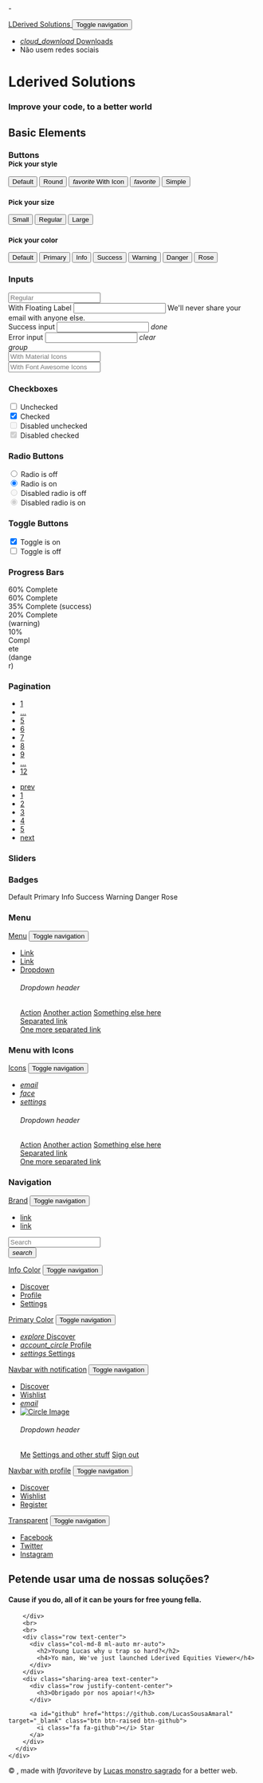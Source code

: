 -<!DOCTYPE html>
<html lang="en">

<head>
  <meta charset="utf-8" />
  <link rel="apple-touch-icon" sizes="76x76" href="./assets/img/apple-icon.png">
  <link rel="icon" type="image/png" href="./assets/img/favicon.png">
  <meta http-equiv="X-UA-Compatible" content="IE=edge,chrome=1" />
  <title>
    Lderived Solutions
  </title>
  <meta content='width=device-width, initial-scale=1.0, maximum-scale=1.0, user-scalable=0, shrink-to-fit=no' name='viewport' />
  <!--     Fonts and icons     -->
  <link rel="stylesheet" type="text/css" href="https://fonts.googleapis.com/css?family=Roboto:300,400,500,700|Roboto+Slab:400,700|Material+Icons" />
  <link rel="stylesheet" href="https://maxcdn.bootstrapcdn.com/font-awesome/latest/css/font-awesome.min.css">
  <!-- CSS Files -->
  <link href="./assets/css/material-kit.css?v=2.0.6" rel="stylesheet" />
  <!-- CSS Just for demo purpose, don't include it in your project -->
  <link href="./assets/demo/demo.css" rel="stylesheet" />
</head>

<body class="index-page sidebar-collapse">
  <nav class="navbar navbar-transparent navbar-color-on-scroll fixed-top navbar-expand-lg" color-on-scroll="100" id="sectionsNav">
    <div class="container">
      <div class="navbar-translate">
        <a class="navbar-brand" href="#">
          LDerived Solutions </a>
        <button class="navbar-toggler" type="button" data-toggle="collapse" aria-expanded="false" aria-label="Toggle navigation">
          <span class="sr-only">Toggle navigation</span>
          <span class="navbar-toggler-icon"></span>
          <span class="navbar-toggler-icon"></span>
          <span class="navbar-toggler-icon"></span>
        </button>
      </div>
      <div class="collapse navbar-collapse">
        <ul class="navbar-nav ml-auto">
          <!--<li class="dropdown nav-item">
            <a href="#" class="dropdown-toggle nav-link" data-toggle="dropdown">
              <i class="material-icons">apps</i> Components
            </a>
            <div class="dropdown-menu dropdown-with-icons">
              <a href="./index.html" class="dropdown-item">
                <i class="material-icons">layers</i> All Components
              </a>
              <a href="https://demos.creative-tim.com/material-kit/docs/2.1/getting-started/introduction.html" class="dropdown-item">
                <i class="material-icons">content_paste</i> Documentation
              </a>
            </div>
          </li>-->
          <li class="nav-item">
            <a class="nav-link" href="javascript:void(0)" onclick="scrollToDownload()">
              <i class="material-icons">cloud_download</i> Downloads
            </a>
          </li>
            <li class="nav-item">
            <a class="nav-link" rel="tooltip" title="" data-placement="bottom" target="_blank"  data-original-title="LinkedIn é bom, mas tem que saber usar e o GitHub não é uma rede social!!!">
                Não usem redes sociais
                </a>
          </li>
          <!--<li class="nav-item">
            <a class="nav-link" rel="tooltip" title="" data-placement="bottom" href="#" target="_blank" data-original-title="Follow us on Twitter">
              <i class="fa fa-twitter"></i>
            </a>
          </li>
          <li class="nav-item">
            <a class="nav-link" rel="tooltip" title="" data-placement="bottom" href="#" target="_blank" data-original-title="Like us on Facebook">
              <i class="fa fa-facebook-square"></i>
            </a>
          </li>
          <li class="nav-item">
            <a class="nav-link" rel="tooltip" title="" data-placement="bottom" href="#" target="_blank" data-original-title="Follow us on Instagram">
              <i class="fa fa-instagram"></i>
            </a>
          </li>-->
        </ul>
      </div>
    </div>
  </nav>
  <div class="page-header header-filter clear-filter grey-filter" data-parallax="true" style="background-image: url('./assets/img/bg2.jpg');">
    <div class="container">
      <div class="row">
        <div class="col-md-8 ml-auto mr-auto">
          <div class="brand">
            <h1>Lderived Solutions</h1>
            <h3>Improve your code, to a better world</h3>
          </div>
        </div>
      </div>
    </div>
  </div>
  <div class="main main-raised">
    <div class="section section-basic">
      <div class="container">
        <div class="title">
          <h2>Basic Elements</h2>
        </div>
        <!--  buttons -->
        <div id="buttons" class="cd-section">
          <div class="title">
            <h3>Buttons
              <br>
              <small>Pick your style</small>
            </h3>
          </div>
          <div class="row">
            <div class="col-md-8 ml-auto mr-auto">
              <button class="btn btn-primary">Default</button>
              <button class="btn btn-primary btn-round">Round</button>
              <button class="btn btn-primary btn-round">
                <i class="material-icons">favorite</i> With Icon
              </button>
              <button class="btn btn-primary btn-fab btn-round">
                <i class="material-icons">favorite</i>
              </button>
              <button class="btn btn-primary btn-link">Simple</button>
            </div>
          </div>
          <div class="title">
            <h3>
              <small>Pick your size</small>
            </h3>
          </div>
          <div class="row">
            <div class="col-md-8 ml-auto mr-auto">
              <button class="btn btn-primary btn-sm">Small</button>
              <button class="btn btn-primary">Regular</button>
              <button class="btn btn-primary btn-lg">Large</button>
            </div>
          </div>
          <div class="title">
            <h3>
              <small> Pick your color </small>
            </h3>
          </div>
          <div class="row">
            <div class="col-md-10 ml-auto">
              <button class="btn">Default</button>
              <button class="btn btn-primary">Primary</button>
              <button class="btn btn-info">Info</button>
              <button class="btn btn-success">Success</button>
              <button class="btn btn-warning">Warning</button>
              <button class="btn btn-danger">Danger</button>
              <button class="btn btn-rose">Rose</button>
            </div>
          </div>
        </div>
        <!--                 end buttons		         -->
        <div class="space-50"></div>
        <!--                 inputs -->
        <div id="inputs">
          <div class="title">
            <h3>Inputs</h3>
          </div>
          <div class="row">
            <div class="col-lg-3 col-sm-4">
              <div class="form-group has-default">
                <input type="text" class="form-control" placeholder="Regular">
              </div>
            </div>
            <div class="col-lg-3 col-sm-4">
              <div class="form-group">
                <label for="exampleInput1" class="bmd-label-floating">With Floating Label</label>
                <input type="email" class="form-control" id="exampleInput1">
                <span class="bmd-help">We'll never share your email with anyone else.</span>
              </div>
            </div>
            <div class="col-lg-3 col-sm-4">
              <div class="form-group has-success">
                <label for="exampleInput2" class="bmd-label-floating">Success input</label>
                <input type="text" class="form-control" id="exampleInput2">
                <span class="form-control-feedback">
                  <i class="material-icons">done</i>
                </span>
              </div>
            </div>
            <div class="col-lg-3 col-sm-4">
              <div class="form-group has-danger">
                <label for="exampleInput3" class="bmd-label-floating">Error input</label>
                <input type="email" class="form-control" id="exampleInput3">
                <span class="form-control-feedback">
                  <i class="material-icons">clear</i>
                </span>
              </div>
            </div>
            <div class="col-lg-3 col-sm-4">
              <div class="form-group">
                <div class="input-group">
                  <div class="input-group-prepend">
                    <span class="input-group-text">
                      <i class="material-icons">group</i>
                    </span>
                  </div>
                  <input type="text" class="form-control" placeholder="With Material Icons">
                </div>
              </div>
            </div>
            <div class="col-lg-3 col-sm-4">
              <div class="form-group">
                <div class="input-group">
                  <div class="input-group-prepend">
                    <span class="input-group-text">
                      <i class="fa fa-group"></i>
                    </span>
                  </div>
                  <input type="text" class="form-control" placeholder="With Font Awesome Icons">
                </div>
              </div>
            </div>
          </div>
        </div>
        <!--                 end inputs -->
        <div class="space-70"></div>
        <!--                 textarea/checkbox/radio/toggle -->
        <div id="checkRadios">
          <div class="row">
            <div class="col-lg-3 col-md-4 col-sm-6">
              <div class="title">
                <h3>Checkboxes</h3>
              </div>
              <div class="form-check">
                <label class="form-check-label">
                  <input class="form-check-input" type="checkbox" value=""> Unchecked
                  <span class="form-check-sign">
                    <span class="check"></span>
                  </span>
                </label>
              </div>
              <div class="form-check">
                <label class="form-check-label">
                  <input class="form-check-input" type="checkbox" value="" checked> Checked
                  <span class="form-check-sign">
                    <span class="check"></span>
                  </span>
                </label>
              </div>
              <div class="form-check disabled">
                <label class="form-check-label">
                  <input class="form-check-input" type="checkbox" value="" disabled> Disabled unchecked
                  <span class="form-check-sign">
                    <span class="check"></span>
                  </span>
                </label>
              </div>
              <div class="form-check disabled">
                <label class="form-check-label">
                  <input class="form-check-input" type="checkbox" value="" disabled checked> Disabled checked
                  <span class="form-check-sign">
                    <span class="check"></span>
                  </span>
                </label>
              </div>
            </div>
            <div class="col-lg-3 col-md-4 col-sm-6">
              <div class="title">
                <h3>Radio Buttons</h3>
              </div>
              <div class="form-check">
                <label class="form-check-label">
                  <input class="form-check-input" type="radio" name="exampleRadios" id="exampleRadios1" value="option1"> Radio is off
                  <span class="circle">
                    <span class="check"></span>
                  </span>
                </label>
              </div>
              <div class="form-check">
                <label class="form-check-label">
                  <input class="form-check-input" type="radio" name="exampleRadios" id="exampleRadios2" value="option2" checked> Radio is on
                  <span class="circle">
                    <span class="check"></span>
                  </span>
                </label>
              </div>
              <div class="form-check disabled">
                <label class="form-check-label">
                  <input class="form-check-input" type="radio" name="exampleRadios1" id="exampleRadios11" value="option1" disabled> Disabled radio is off
                  <span class="circle">
                    <span class="check"></span>
                  </span>
                </label>
              </div>
              <div class="form-check disabled">
                <label class="form-check-label">
                  <input class="form-check-input" type="radio" name="exampleRadio1" id="exampleRadios21" value="option2" checked disabled> Disabled radio is on
                  <span class="circle">
                    <span class="check"></span>
                  </span>
                </label>
              </div>
            </div>
            <div class="col-lg-3 col-md-4 col-sm-6">
              <div class="title">
                <h3>Toggle Buttons</h3>
              </div>
              <div class="togglebutton">
                <label>
                  <input type="checkbox" checked="">
                  <span class="toggle"></span>
                  Toggle is on
                </label>
              </div>
              <div class="togglebutton">
                <label>
                  <input type="checkbox">
                  <span class="toggle"></span>
                  Toggle is off
                </label>
              </div>
            </div>
          </div>
        </div>
        <div class="space-70"></div>
        <!--    progress/sliders -->
        <div id="progress">
          <div class="row">
            <div class="col-md-6">
              <div class="title">
                <h3>Progress Bars</h3>
              </div>
              <div class="progress progress-line-primary">
                <div class="progress-bar progress-bar-primary" role="progressbar" aria-valuenow="60" aria-valuemin="0" aria-valuemax="100" style="width: 30%;">
                  <span class="sr-only">60% Complete</span>
                </div>
              </div>
              <div class="progress progress-line-info">
                <div class="progress-bar progress-bar-info" role="progressbar" aria-valuenow="60" aria-valuemin="0" aria-valuemax="100" style="width: 60%;">
                  <span class="sr-only">60% Complete</span>
                </div>
              </div>
              <div class="progress progress-line-danger">
                <div class="progress-bar progress-bar-success" style="width: 35%">
                  <span class="sr-only">35% Complete (success)</span>
                </div>
                <div class="progress-bar progress-bar-warning" style="width: 20%">
                  <span class="sr-only">20% Complete (warning)</span>
                </div>
                <div class="progress-bar progress-bar-danger" style="width: 10%">
                  <span class="sr-only">10% Complete (danger)</span>
                </div>
              </div>
            </div>
            <div class="col-md-6">
              <div class="title">
                <h3>Pagination</h3>
              </div>
              <ul class="pagination pagination-primary">
                <!--
                            color-classes: "pagination-primary", "pagination-info", "pagination-success", "pagination-warning", "pagination-danger"
                        -->
                <li class="page-item">
                  <a href="javascript:void(0);" class="page-link">1</a>
                </li>
                <li class="page-item">
                  <a href="javascript:void(0);" class="page-link">...</a>
                </li>
                <li class="page-item">
                  <a href="javascript:void(0);" class="page-link">5</a>
                </li>
                <li class="page-item">
                  <a href="javascript:void(0);" class="page-link">6</a>
                </li>
                <li class="active page-item">
                  <a href="javascript:void(0);" class="page-link">7</a>
                </li>
                <li class="page-item">
                  <a href="javascript:void(0);" class="page-link">8</a>
                </li>
                <li class="page-item">
                  <a href="javascript:void(0);" class="page-link">9</a>
                </li>
                <li class="page-item">
                  <a href="javascript:void(0);" class="page-link">...</a>
                </li>
                <li class="page-item">
                  <a href="javascript:void(0);" class="page-link">12</a>
                </li>
              </ul>
              <ul class="pagination pagination-info">
                <li class="page-item">
                  <a href="javascript:void(0);" class="page-link"> prev</a>
                </li>
                <li class="page-item">
                  <a href="javascript:void(0);" class="page-link">1</a>
                </li>
                <li class="page-item">
                  <a href="javascript:void(0);" class="page-link">2</a>
                </li>
                <li class="active page-item">
                  <a href="javascript:void(0);" class="page-link">3</a>
                </li>
                <li class="page-item">
                  <a href="javascript:void(0);" class="page-link">4</a>
                </li>
                <li class="page-item">
                  <a href="javascript:void(0);" class="page-link">5</a>
                </li>
                <li class="page-item">
                  <a href="javascript:void(0);" class="page-link">next </a>
                </li>
              </ul>
            </div>
          </div>
        </div>
        <!--                 end progress -->
        <!--                 sliders -->
        <div id="sliders">
          <div class="row">
            <div class="col-md-6">
              <div class="title">
                <h3>Sliders</h3>
              </div>
              <div id="sliderRegular" class="slider"></div>
              <div id="sliderDouble" class="slider slider-info"></div>
            </div>
            <div class="col-md-6 ml-auto">
              <div class="title">
                <h3>Badges </h3>
              </div>
              <span class="badge badge-pill badge-secondary">Default</span>
              <span class="badge badge-pill badge-primary">Primary</span>
              <span class="badge badge-pill badge-info">Info</span>
              <span class="badge badge-pill badge-success">Success</span>
              <span class="badge badge-pill badge-warning">Warning</span>
              <span class="badge badge-pill badge-danger">Danger</span>
              <span class="badge badge-pill badge-rose">Rose</span>
            </div>
          </div>
        </div>
        <!--                 end sliders -->
      </div>
    </div>
    <div class="section section-navbars cd-section" id="navigation">
      <div class="container">
        <!--                 menu -->
        <div class="row">
          <div class="col-md-6">
            <div class="title">
              <h3>Menu</h3>
            </div>
            <nav class="navbar navbar-expand-lg bg-primary">
              <div class="container">
                <div class="navbar-translate">
                  <a class="navbar-brand" href="/presentation.html">Menu</a>
                  <button class="navbar-toggler" type="button" data-toggle="collapse" aria-expanded="false" aria-label="Toggle navigation">
                    <span class="sr-only">Toggle navigation</span>
                    <span class="navbar-toggler-icon"></span>
                    <span class="navbar-toggler-icon"></span>
                    <span class="navbar-toggler-icon"></span>
                  </button>
                </div>
                <div class="collapse navbar-collapse">
                  <ul class="navbar-nav">
                    <li class="active nav-item">
                      <a href="#pablo" class="nav-link">Link</a>
                    </li>
                    <li class="nav-item">
                      <a href="#pablo" class="nav-link">Link</a>
                    </li>
                    <li class="dropdown nav-item">
                      <a href="#pablo" class="dropdown-toggle nav-link" data-toggle="dropdown">Dropdown</a>
                      <div class="dropdown-menu">
                        <h6 class="dropdown-header">Dropdown header</h6>
                        <a href="#pablo" class="dropdown-item">Action</a>
                        <a href="#pablo" class="dropdown-item">Another action</a>
                        <a href="#pablo" class="dropdown-item">Something else here</a>
                        <div class="dropdown-divider"></div>
                        <a href="#pablo" class="dropdown-item">Separated link</a>
                        <div class="dropdown-divider"></div>
                        <a href="#pablo" class="dropdown-item">One more separated link</a>
                      </div>
                    </li>
                  </ul>
                </div>
              </div>
            </nav>
          </div>
          <div class="col-md-6">
            <div class="title">
              <h3>Menu with Icons</h3>
            </div>
            <nav class="navbar navbar-expand-lg bg-info">
              <div class="container">
                <div class="navbar-translate">
                  <a class="navbar-brand" href="/presentation.html">Icons</a>
                  <button class="navbar-toggler" type="button" data-toggle="collapse" aria-expanded="false" aria-label="Toggle navigation">
                    <span class="sr-only">Toggle navigation</span>
                    <span class="navbar-toggler-icon"></span>
                    <span class="navbar-toggler-icon"></span>
                    <span class="navbar-toggler-icon"></span>
                  </button>
                </div>
                <div class="collapse navbar-collapse">
                  <ul class="navbar-nav ml-auto">
                    <li class="nav-item">
                      <a href="#pablo" class="nav-link"><i class="material-icons">email</i></a>
                    </li>
                    <li class="nav-item">
                      <a href="#pablo" class="nav-link"><i class="material-icons">face</i></a>
                    </li>
                    <li class="dropdown nav-item">
                      <a href="#pablo" class="dropdown-toggle nav-link" data-toggle="dropdown">
                        <i class="material-icons">settings</i>
                        <b class="caret"></b>
                      </a>
                      <div class="dropdown-menu dropdown-menu-right">
                        <h6 class="dropdown-header">Dropdown header</h6>
                        <a href="#pablo" class="dropdown-item">Action</a>
                        <a href="#pablo" class="dropdown-item">Another action</a>
                        <a href="#pablo" class="dropdown-item">Something else here</a>
                        <div class="dropdown-divider"></div>
                        <a href="#pablo" class="dropdown-item">Separated link</a>
                        <div class="dropdown-divider"></div>
                        <a href="#pablo" class="dropdown-item">One more separated link</a>
                      </div>
                    </li>
                  </ul>
                </div>
              </div>
            </nav>
          </div>
        </div>
        <!-- 	            end menu -->
        <div class="title">
          <h3>Navigation</h3>
        </div>
      </div>
      <!--             navbar -->
      <div id="navbar">
        <div class="navigation-example" style="background-image: url('./assets/img//bg.jpg');">
          <!--        rose navbar with search form -->
          <nav class="navbar navbar-expand-lg bg-rose">
            <div class="container">
              <div class="navbar-translate">
                <a class="navbar-brand" href="#0">Brand</a>
                <button class="navbar-toggler" type="button" data-toggle="collapse" aria-expanded="false" aria-label="Toggle navigation">
                  <span class="sr-only">Toggle navigation</span>
                  <span class="navbar-toggler-icon"></span>
                  <span class="navbar-toggler-icon"></span>
                  <span class="navbar-toggler-icon"></span>
                </button>
              </div>
              <div class="collapse navbar-collapse">
                <ul class="navbar-nav">
                  <li class="nav-item active">
                    <a href="#pablo" class="nav-link">link</a>
                  </li>
                  <li class="nav-item">
                    <a href="#pablo" class="nav-link">link</a>
                  </li>
                </ul>
                <form class="form-inline ml-auto">
                  <div class="form-group has-white">
                    <input type="text" class="form-control" placeholder="Search">
                  </div>
                  <button type="submit" class="btn btn-white btn-raised btn-fab btn-round">
                    <i class="material-icons">search</i>
                  </button>
                </form>
              </div>
            </div>
          </nav>
          <!--        end rose navbar -->
          <!--        info navbar -->
          <nav class="navbar navbar-expand-lg bg-info">
            <div class="container">
              <div class="navbar-translate">
                <a class="navbar-brand" href="#0">Info Color</a>
                <button class="navbar-toggler" type="button" data-toggle="collapse" aria-expanded="false" aria-label="Toggle navigation">
                  <span class="sr-only">Toggle navigation</span>
                  <span class="navbar-toggler-icon"></span>
                  <span class="navbar-toggler-icon"></span>
                  <span class="navbar-toggler-icon"></span>
                </button>
              </div>
              <div class="collapse navbar-collapse">
                <ul class="navbar-nav ml-auto">
                  <li class="active nav-item">
                    <a href="#pablo" class="nav-link">
                      Discover
                    </a>
                  </li>
                  <li class="nav-item">
                    <a href="#pablo" class="nav-link">
                      Profile
                    </a>
                  </li>
                  <li class="nav-item">
                    <a href="#pablo" class="nav-link">
                      Settings
                    </a>
                  </li>
                </ul>
              </div>
            </div>
          </nav>
          <!--        end info navbar -->
          <!--        primary navbar  -->
          <nav class="navbar navbar-expand-lg bg-primary">
            <div class="container">
              <div class="navbar-translate">
                <a class="navbar-brand" href="#0">Primary Color</a>
                <button class="navbar-toggler" type="button" data-toggle="collapse" aria-expanded="false" aria-label="Toggle navigation">
                  <span class="sr-only">Toggle navigation</span>
                  <span class="navbar-toggler-icon"></span>
                  <span class="navbar-toggler-icon"></span>
                  <span class="navbar-toggler-icon"></span>
                </button>
              </div>
              <div class="collapse navbar-collapse">
                <ul class="navbar-nav ml-auto">
                  <li class="active nav-item">
                    <a href="#pablo" class="nav-link">
                      <i class="material-icons">explore</i> Discover
                    </a>
                  </li>
                  <li class="nav-item">
                    <a href="#pablo" class="nav-link">
                      <i class="material-icons">account_circle</i> Profile
                    </a>
                  </li>
                  <li class="nav-item">
                    <a href="#pablo" class="nav-link">
                      <i class="material-icons">settings</i> Settings
                    </a>
                  </li>
                </ul>
              </div>
            </div>
          </nav>
          <!--        end primary navbar -->
          <!--         inverse navbar with notifications     -->
          <nav class="navbar navbar-inverse navbar-expand-lg bg-dark" role="navigation-demo">
            <div class="container">
              <!-- Brand and toggle get grouped for better mobile display -->
              <div class="navbar-translate">
                <a class="navbar-brand" href="#0">Navbar with notification</a>
                <button class="navbar-toggler" type="button" data-toggle="collapse" aria-expanded="false" aria-label="Toggle navigation">
                  <span class="sr-only">Toggle navigation</span>
                  <span class="navbar-toggler-icon"></span>
                  <span class="navbar-toggler-icon"></span>
                  <span class="navbar-toggler-icon"></span>
                </button>
              </div>
              <!-- Collect the nav links, forms, and other content for toggling -->
              <div class="collapse navbar-collapse">
                <ul class="navbar-nav ml-auto">
                  <li class="nav-item">
                    <a href="#pablo" class="nav-link">
                      Discover
                    </a>
                  </li>
                  <li class="nav-item">
                    <a href="#pablo" class="nav-link">
                      Wishlist
                    </a>
                  </li>
                  <li class="nav-item">
                    <a href="#pablo" class="btn btn-rose btn-raised btn-fab btn-round" data-toggle="dropdown">
                      <i class="material-icons">email</i>
                    </a>
                  </li>
                  <li class="dropdown nav-item">
                    <a href="#pablo" class="profile-photo dropdown-toggle nav-link" data-toggle="dropdown">
                      <div class="profile-photo-small">
                        <img src="./assets/img/faces/avatar.jpg" alt="Circle Image" class="rounded-circle img-fluid">
                      </div>
                    </a>
                    <div class="dropdown-menu dropdown-menu-right">
                      <h6 class="dropdown-header">Dropdown header</h6>
                      <a href="#pablo" class="dropdown-item">Me</a>
                      <a href="#pablo" class="dropdown-item">Settings and other stuff</a>
                      <a href="#pablo" class="dropdown-item">Sign out</a>
                    </div>
                  </li>
                </ul>
              </div>
              <!-- /.navbar-collapse -->
            </div>
            <!-- /.container-->
          </nav>
          <!--            end inverse navbar -->
          <!--        default navbar with profile photo -->
          <nav class="navbar navbar-default navbar-expand-lg" role="navigation-demo">
            <div class="container">
              <!-- Brand and toggle get grouped for better mobile display -->
              <div class="navbar-translate">
                <a class="navbar-brand" href="#0">Navbar with profile</a>
                <button class="navbar-toggler" type="button" data-toggle="collapse" aria-expanded="false" aria-label="Toggle navigation">
                  <span class="sr-only">Toggle navigation</span>
                  <span class="navbar-toggler-icon"></span>
                  <span class="navbar-toggler-icon"></span>
                  <span class="navbar-toggler-icon"></span>
                </button>
              </div>
              <!-- Collect the nav links, forms, and other content for toggling -->
              <div class="collapse navbar-collapse">
                <ul class="navbar-nav ml-auto">
                  <li class="nav-item">
                    <a href="#pablo" class="nav-link">
                      Discover
                    </a>
                  </li>
                  <li class="nav-item">
                    <a href="#pablo" class="nav-link">
                      Wishlist
                    </a>
                  </li>
                  <li class="nav-item">
                    <a href="#pablo" class="btn btn-rose btn-raised btn-round " data-toggle="dropdown">
                      Register
                    </a>
                  </li>
                </ul>
              </div>
              <!-- /.navbar-collapse -->
            </div>
            <!-- /.container-->
          </nav>
          <!--                end default navbar -->
          <!--        transparent navbar -->
          <nav class="navbar navbar-transparent navbar-expand-lg">
            <div class="container">
              <div class="navbar-translate">
                <a class="navbar-brand" href="#pablo">Transparent</a>
                <button type="button" class="ml-auto navbar-toggler" data-toggle="collapse" data-target="#example-navbar-transparent">
                  <span class="sr-only">Toggle navigation</span>
                  <span class="navbar-toggler-icon"></span>
                  <span class="navbar-toggler-icon"></span>
                  <span class="navbar-toggler-icon"></span>
                </button>
              </div>
              <div class="collapse navbar-collapse" id="example-navbar-transparent">
                <ul class="navbar-nav ml-auto">
                  <li class="nav-item">
                    <a href="#pablo" class="nav-link">
                      <i class="fa fa-facebook-square"></i> Facebook
                    </a>
                  </li>
                  <li class="nav-item">
                    <a href="#pablo" class="nav-link">
                      <i class="fa fa-twitter"></i> Twitter
                    </a>
                  </li>
                  <li class="nav-item">
                    <a href="#pablo" class="nav-link">
                      <i class="fa fa-instagram"></i> Instagram
                    </a>
                  </li>
                </ul>
              </div>
            </div>
          </nav>
          <!--        end transparent navbar-->
        </div>
      </div>
      <!-- end navbar  -->
    </div>
    <div class="section section-download" id="downloadSection">
      <div class="container">
        <div class="row text-center">
          <div class="col-md-8 ml-auto mr-auto">
            <h2>Petende usar uma de nossas soluções?</h2>
            <h4>Cause if you do, all of it can be yours for free young fella.</h4>
          </div>
          
        </div>
        <br>
        <br>
        <div class="row text-center">
          <div class="col-md-8 ml-auto mr-auto">
            <h2>Young Lucas why u trap so hard?</h2>
            <h4>Yo man, We've just launched Lderived Equities Viewer</h4>
          </div>
        </div>
        <div class="sharing-area text-center">
          <div class="row justify-content-center">
            <h3>Obrigado por nos apoiar!</h3>
          </div>
     
          <a id="github" href="https://github.com/LucasSousaAmaral" target="_blank" class="btn btn-raised btn-github">
            <i class="fa fa-github"></i> Star
          </a>
        </div>
      </div>
    </div>
  </div>
  <footer class="footer" data-background-color="black">
    <div class="container">
      <div class="copyright float-right">
        &copy;
        <script>
          document.write(new Date().getFullYear())
        </script>, made with l<i class="material-icons">favorite</i>ve by
        <a href="https://github.com/LucasSousaAmaral" target="_blank">Lucas monstro sagrado</a> for a better web.
      </div>
    </div>
  </footer>
  <!--   Core JS Files   -->
  <script src="./assets/js/core/jquery.min.js" type="text/javascript"></script>
  <script src="./assets/js/core/popper.min.js" type="text/javascript"></script>
  <script src="./assets/js/core/bootstrap-material-design.min.js" type="text/javascript"></script>
  <script src="./assets/js/plugins/moment.min.js"></script>
  <!--	Plugin for the Datepicker, full documentation here: https://github.com/Eonasdan/bootstrap-datetimepicker -->
  <script src="./assets/js/plugins/bootstrap-datetimepicker.js" type="text/javascript"></script>
  <!--  Plugin for the Sliders, full documentation here: http://refreshless.com/nouislider/ -->
  <script src="./assets/js/plugins/nouislider.min.js" type="text/javascript"></script>
  <!--  Google Maps Plugin    -->
  <script src="https://maps.googleapis.com/maps/api/js?key=YOUR_KEY_HERE"></script>
  <!-- Control Center for Material Kit: parallax effects, scripts for the example pages etc -->
  <script src="./assets/js/material-kit.js?v=2.0.6" type="text/javascript"></script>
  <script>
    $(document).ready(function() {
      //init DateTimePickers
      materialKit.initFormExtendedDatetimepickers();

      // Sliders Init
      materialKit.initSliders();
    });


    function scrollToDownload() {
      if ($('.section-download').length != 0) {
        $("html, body").animate({
          scrollTop: $('.section-download').offset().top
        }, 1000);
      }
    }

  </script>
</body>

</html>
